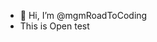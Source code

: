 - 👋 Hi, I’m @mgmRoadToCoding
- This is Open test

<!---
mgmRoadToCoding/mgmRoadToCoding is a ✨ special ✨ repository because its `README.md` (this file) appears on your GitHub profile.
You can click the Preview link to take a look at your changes.
--->
